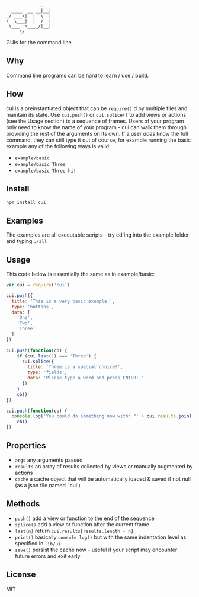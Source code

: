 ```
             .__ 
  ____  __ __|__|
_/ ___\|  |  \  |
\  \___|  |  /  |
 \___  >____/|__|
     \/

```
GUIs for the command line.

## Why
Command line programs can be hard to learn / use / build.

## How
cui is a preinstantiated object that can be `require()`'d by multiple files and maintain its state. Use `cui.push()` or `cui.splice()` to add views or actions (see the Usage section) to a sequence of frames. Users of your program only need to know the name of your program - cui can walk them through providing the rest of the arguments on its own. If a user *does* know the full command, they can still type it out of course, for example running the basic example any of the following ways is valid:  
* `example/basic`  
* `example/basic Three`  
* `example/basic Three hi!`

## Install
`npm install cui`

## Examples
The examples are all executable scripts - try cd'ing into the example folder and typing `./all`

## Usage
This code below is essentially the same as in example/basic:
```javascript
var cui = require('cui')

cui.push({
  title: 'This is a very basic example.',
  type: 'buttons',
  data: [
    'One',
    'Two',
    'Three'
  ]
})

cui.push(function(cb) {
	if (cui.last(1) === 'Three') {
	  cui.splice({
	    title: 'Three is a special choice!',
	    type: 'fields',
	    data: 'Please type a word and press ENTER: '
	  })
	}
	cb()
})

cui.push(function(cb) {
  console.log('You could do something now with: "' + cui.results.join('" and "') + '"')
	cb()
})
```

## Properties
* `args` any arguments passed
* `results` an array of results collected by views or manually augmented by actions
* `cache` a cache object that will be automatically loaded & saved if not null (as a json file named '.cui')

## Methods
* `push()` add a view or function to the end of the sequence
* `splice()` add a view or function after the current frame
* `last(n)` return `cui.results[results.length - n]`
* `print()` basically `console.log()` but with the same indentation level as specified in `lib/ui`
* `save()` persist the cache now - useful if your script may encounter future errors and exit early

## License
MIT
